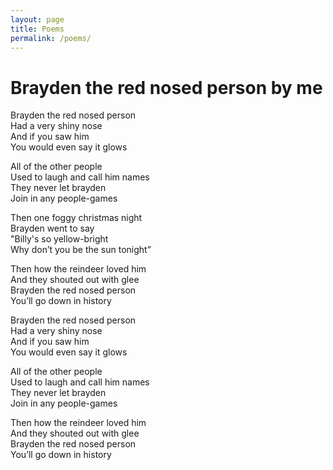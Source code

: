 ```yaml
---
layout: page
title: Poems
permalink: /poems/
---
```


# Brayden the red nosed person by me
Brayden the red nosed person  
Had a very shiny nose  
And if you saw him  
You would even say it glows

All of the other people  
Used to laugh and call him names  
They never let brayden  
Join in any people-games

Then one foggy christmas night  
Brayden went to say  
"Billy's so yellow-bright  
Why don’t you be the sun tonight”

Then how the reindeer loved him  
And they shouted out with glee  
Brayden the red nosed person  
You’ll go down in history

Brayden the red nosed person  
Had a very shiny nose  
And if you saw him  
You would even say it glows

All of the other people  
Used to laugh and call him names  
They never let brayden  
Join in any people-games

Then how the reindeer loved him  
And they shouted out with glee  
Brayden the red nosed person  
You’ll go down in history
